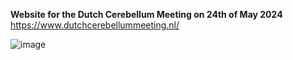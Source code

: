 **Website for the Dutch Cerebellum Meeting on 24th of May 2024**
https://www.dutchcerebellummeeting.nl/ 

![image](https://github.com/DCM2024/DCM2024.github.io/assets/93935448/1d562990-5fb9-47e1-815f-d9b5702e382a)
